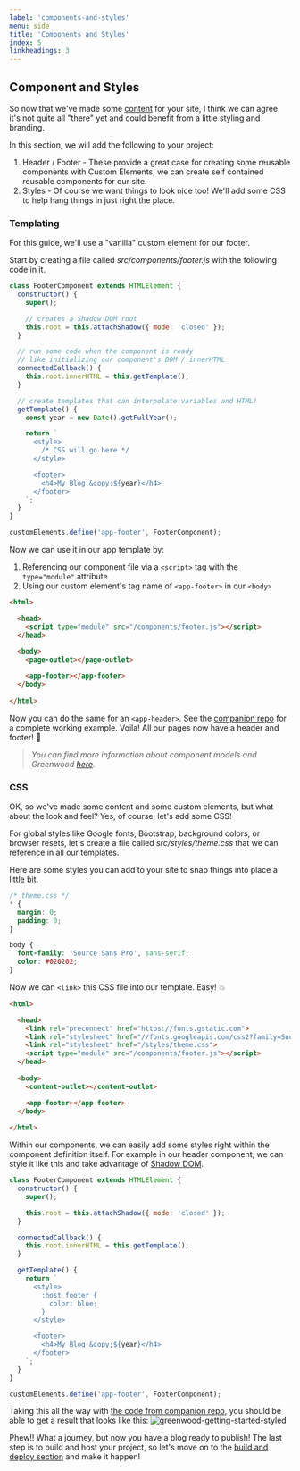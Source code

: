 ```yaml
---
label: 'components-and-styles'
menu: side
title: 'Components and Styles'
index: 5
linkheadings: 3
---
```


## Component and Styles

So now that we've made some [content](/getting-started/creating-content/) for your site, I think we can agree it's not quite all "there" yet and could benefit from a little styling and branding.

In this section, we will add the following to your project:

1. Header / Footer - These provide a great case for creating some reusable components with Custom Elements, we can create self contained reusable components for our site.
1. Styles - Of course we want things to look nice too!  We'll add some CSS to help hang things in just right the place.

### Templating
For this guide, we'll use a "vanilla" custom element for our footer.

Start by creating a file called _src/components/footer.js_ with the following code in it.
```javascript
class FooterComponent extends HTMLElement {
  constructor() {
    super();

    // creates a Shadow DOM root
    this.root = this.attachShadow({ mode: 'closed' });
  }

  // run some code when the component is ready
  // like initializing our component's DOM / innerHTML
  connectedCallback() {
    this.root.innerHTML = this.getTemplate();
  }

  // create templates that can interpolate variables and HTML!
  getTemplate() {
    const year = new Date().getFullYear();

    return `
      <style>
        /* CSS will go here */
      </style>

      <footer>
        <h4>My Blog &copy;${year}</h4>
      </footer>
    `;
  }
}

customElements.define('app-footer', FooterComponent);
```

Now we can use it in our app template by:
1. Referencing our component file via a `<script>` tag with the `type="module"` attribute
1. Using our custom element's tag name of `<app-footer>` in our `<body>`

```html
<html>

  <head>
    <script type="module" src="/components/footer.js"></script>
  </head>
  
  <body>
    <page-outlet></page-outlet>

    <app-footer></app-footer>
  </body>
  
</html>
```

Now you can do the same for an `<app-header>`.  See the [companion repo](https://github.com/ProjectEvergreen/greenwood-getting-started/) for a complete working example.  Voila!  All our pages now have a header and footer!  🎉

> _You can find more information about component models and Greenwood [here](/docs/component-model/)._

### CSS
OK, so we've made some content and some custom elements, but what about the look and feel? Yes, of course, let's add some CSS!

For global styles like Google fonts, Bootstrap, background colors, or browser resets, let's create a file called _src/styles/theme.css_ that we can reference in all our templates.

Here are some styles you can add to your site to snap things into place a little bit.
```css
/* theme.css */
* {
  margin: 0;
  padding: 0;
}

body {
  font-family: 'Source Sans Pro', sans-serif;
  color: #020202;
}
```

Now we can `<link>` this CSS file into our template.  Easy!  💥
```html
<html>

  <head>
    <link rel="preconnect" href="https://fonts.gstatic.com">
    <link rel="stylesheet" href="//fonts.googleapis.com/css2?family=Source+Sans+Pro&display=swap">
    <link rel="stylesheet" href="/styles/theme.css"> 
    <script type="module" src="/components/footer.js"></script>
  </head>
  
  <body>
    <content-outlet></content-outlet>

    <app-footer></app-footer>
  </body>
  
</html>
```

Within our components, we can easily add some styles right within the component definition itself. For example in our header component, we can style it like this and take advantage of [Shadow DOM](https://developer.mozilla.org/en-US/docs/Web/Web_Components/Using_shadow_DOM).

```javascript
class FooterComponent extends HTMLElement {
  constructor() {
    super();

    this.root = this.attachShadow({ mode: 'closed' });
  }

  connectedCallback() {
    this.root.innerHTML = this.getTemplate();
  }

  getTemplate() {
    return `
      <style>
        :host footer {
          color: blue;
        }
      </style>

      <footer>
        <h4>My Blog &copy;${year}</h4>
      </footer>
    `;
  }
}

customElements.define('app-footer', FooterComponent);
```

Taking this all the way with [the code from companion repo](https://vuejs.org/v2/guide/single-file-components.html), you should be able to get a result that looks like this:
![greenwood-getting-started-styled](/assets/getting-started-repo-styled.png)

Phew!!  What a journey, but now you have a blog ready to publish!  The last step is to build  and host your project, so let's move on to the [build and deploy section](/getting-started/build-and-deploy/) and make it happen!